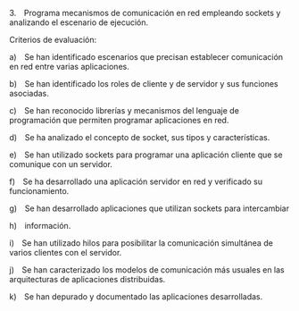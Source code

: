 3. Programa mecanismos de comunicación en red empleando sockets y analizando el escenario de ejecución.

Criterios de evaluación:

a) Se han identificado escenarios que precisan establecer comunicación en red entre varias aplicaciones.

b) Se han identificado los roles de cliente y de servidor y sus funciones asociadas.

c) Se han reconocido librerías y mecanismos del lenguaje de programación que permiten programar aplicaciones en red.

d) Se ha analizado el concepto de socket, sus tipos y características.

e) Se han utilizado sockets para programar una aplicación cliente que se comunique con un servidor.

f) Se ha desarrollado una aplicación servidor en red y verificado su funcionamiento.

g) Se han desarrollado aplicaciones que utilizan sockets para intercambiar

h) información.

i) Se han utilizado hilos para posibilitar la comunicación simultánea de varios clientes con el servidor.

j) Se han caracterizado los modelos de comunicación más usuales en las arquitecturas de aplicaciones distribuidas.

k) Se han depurado y documentado las aplicaciones desarrolladas.



